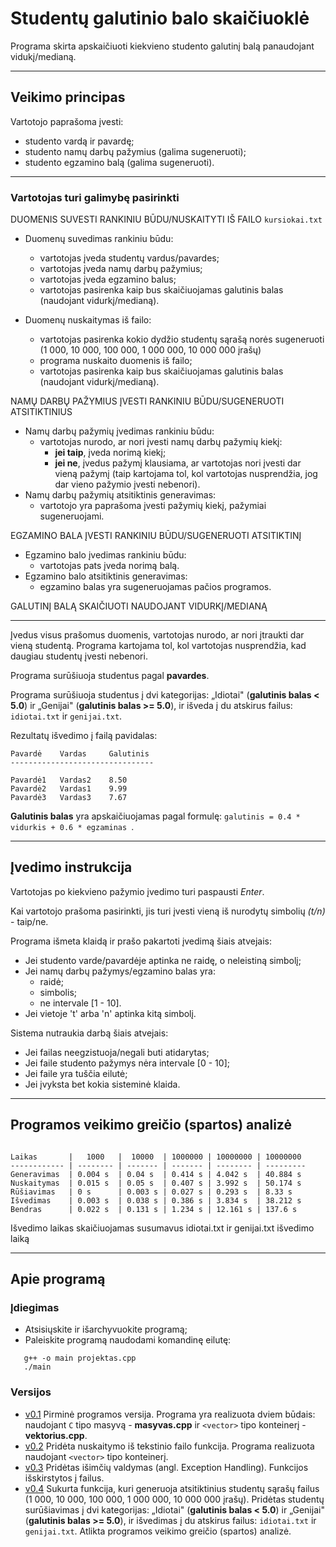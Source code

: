 # Studentų galutinio balo skaičiuoklė #
Programa skirta apskaičiuoti kiekvieno studento galutinį balą panaudojant vidukį/medianą.

- - - 

## Veikimo principas ##

Vartotojo paprašoma įvesti:
* studento vardą ir pavardę;
* studento namų darbų pažymius (galima sugeneruoti);
* studento egzamino balą (galima sugeneruoti).


---------------------------------------------------------------------------------------------------------------------------------------------------------------------
### Vartotojas turi galimybę pasirinkti ###

DUOMENIS SUVESTI RANKINIU BŪDU/NUSKAITYTI IŠ FAILO ```kursiokai.txt```

* Duomenų suvedimas rankiniu būdu:
   * vartotojas įveda studentų vardus/pavardes;
   * vartotojas įveda namų darbų pažymius;
   * vartotojas įveda egzamino balus;
   * vartotojas pasirenka kaip bus skaičiuojamas galutinis balas (naudojant vidurkį/medianą).

* Duomenų nuskaitymas iš failo:
   * vartotojas pasirenka kokio dydžio studentų sąrašą norės sugeneruoti (1 000, 10 000, 100 000, 1 000 000, 10 000 000 įrašų)  
   * programa nuskaito duomenis iš failo;
   * vartotojas pasirenka kaip bus skaičiuojamas galutinis balas (naudojant vidurkį/medianą).

NAMŲ DARBŲ PAŽYMIUS ĮVESTI RANKINIU BŪDU/SUGENERUOTI ATSITIKTINIUS

* Namų darbų pažymių įvedimas rankiniu būdu:
   * vartotojas nurodo, ar nori įvesti namų darbų pažymių kiekį:
      * **jei taip**, įveda norimą kiekį;
      * **jei ne**, įvedus pažymį klausiama, ar vartotojas nori įvesti dar vieną pažymį (taip kartojama tol, kol vartotojas nusprendžia, jog dar vieno pažymio įvesti nebenori).
* Namų darbų pažymių atsitiktinis generavimas:
   * vartotojo yra paprašoma įvesti pažymių kiekį, pažymiai sugeneruojami.    



EGZAMINO BALA ĮVESTI RANKINIU BŪDU/SUGENERUOTI ATSITIKTINĮ

* Egzamino balo įvedimas rankiniu būdu:
   * vartotojas pats įveda norimą balą.
* Egzamino balo atsitiktinis generavimas:
   * egzamino balas yra sugeneruojamas pačios programos. 

GALUTINĮ BALĄ SKAIČIUOTI NAUDOJANT VIDURKĮ/MEDIANĄ


---------------------------------------------------------------------------------------------------------------------------------------------------------------------

Įvedus visus prašomus duomenis, vartotojas nurodo, ar nori įtraukti dar vieną studentą. Programa kartojama tol, kol vartotojas nusprendžia, kad daugiau studentų įvesti nebenori.

Programa surūšiuoja studentus pagal **pavardes**.

Programa surūšiuoja studentus į dvi kategorijas: „Idiotai" (**galutinis balas < 5.0**) ir „Genijai" (**galutinis balas >= 5.0**), ir išveda į du atskirus failus: ```idiotai.txt``` ir ```genijai.txt```.

Rezultatų išvedimo į failą pavidalas:

 ```                                      
Pavardė    Vardas     Galutinis
--------------------------------

Pavardė1   Vardas2    8.50
Pavardė2   Vardas1    9.99
Pavardė3   Vardas3    7.67
 ```

**Galutinis balas** yra apskaičiuojamas pagal formulę: ```galutinis = 0.4 * vidurkis + 0.6 * egzaminas ```.

- - - 

## Įvedimo instrukcija ##

Vartotojas po kiekvieno pažymio įvedimo turi paspausti *Enter*.

Kai vartotojo prašoma pasirinkti, jis turi įvesti vieną iš nurodytų simbolių *(t/n)* - taip/ne.


Programa išmeta klaidą ir prašo pakartoti įvedimą šiais atvejais:
* Jei studento varde/pavardėje aptinka ne raidę, o neleistiną simbolį;
* Jei namų darbų pažymys/egzamino balas yra:
  * raidė;
  * simbolis;
  * ne intervale [1 - 10].
* Jei vietoje 't' arba 'n' aptinka kitą simbolį.

Sistema nutraukia darbą šiais atvejais:
* Jei failas neegzistuoja/negali buti atidarytas;
* Jei faile studento pažymys nėra intervale [0 - 10];
* Jei faile yra tuščia eilutė;
* Jei įvyksta bet kokia sisteminė klaida.

- - - 

## Programos veikimo greičio (spartos) analizė ##

 ```                                      

Laikas       |   1000   |  10000  | 1000000 | 10000000 | 10000000
------------ | -------- | ------- | ------- | -------- | --------- 
Generavimas  | 0.004 s  | 0.04 s  | 0.414 s | 4.042 s  | 40.884 s 
Nuskaitymas  | 0.015 s  | 0.05 s  | 0.407 s | 3.992 s  | 50.174 s
Rūšiavimas   | 0 s      | 0.003 s | 0.027 s | 0.293 s  | 8.33 s
Išvedimas    | 0.003 s  | 0.038 s | 0.386 s | 3.834 s  | 38.212 s
Bendras      | 0.022 s  | 0.131 s | 1.234 s | 12.161 s | 137.6 s
 ```

Išvedimo laikas skaičiuojamas susumavus idiotai.txt ir genijai.txt išvedimo laiką
  
- - -

## Apie programą ##





### Įdiegimas ####
* Atsisiųskite ir išarchyvuokite programą;
* Paleiskite programą naudodami komandinę eilutę:
```
   g++ -o main projektas.cpp
   ./main
   ```

### Versijos ###

* [v0.1](https://github.com/austejaha/Projektas/tree/v0.1) Pirminė programos versija. Programa yra realizuota dviem būdais: naudojant ```C``` tipo masyvą - **masyvas.cpp** ir ```<vector>``` tipo konteinerį - **vektorius.cpp**. 
* [v0.2](https://github.com/austejaha/Projektas/tree/v0.2) Pridėta nuskaitymo iš tekstinio failo funkcija. Programa realizuota naudojant ```<vector>``` tipo konteinerį. 
* [v0.3](https://github.com/austejaha/Projektas/tree/v0.3) Pridėtas išimčių valdymas (angl. Exception Handling). Funkcijos išskirstytos į failus.
* [v0.4](https://github.com/austejaha/Projektas/tree/v0.4) Sukurta funkcija, kuri generuoja atsitiktinius studentų sąrašų failus (1 000, 10 000, 100 000, 1 000 000, 10 000 000 įrašų). Pridėtas studentų surūšiavimas į dvi kategorijas: „Idiotai" (**galutinis balas < 5.0**) ir „Genijai" (**galutinis balas >= 5.0**), ir išvedimas į du atskirus failus: ```idiotai.txt``` ir ```genijai.txt```. Atlikta programos veikimo greičio (spartos) analizė.


